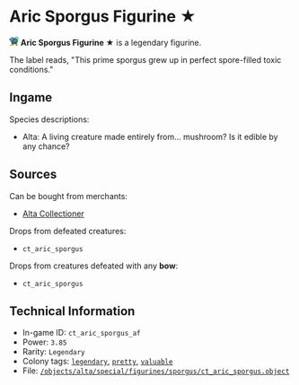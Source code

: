# Aric Sporgus Figurine ★

<img src="https://raw.githubusercontent.com/Ceterai/Enternia/main/objects/alta/special/figurines/sporgus/ct_aric_sporgus.png" alt="Aric Sporgus Figurine ★ icon" loading="lazy" height=16px width="auto" /> **Aric Sporgus Figurine ★** is a legendary figurine.

The label reads, "This prime sporgus grew up in perfect spore-filled toxic conditions."

## Ingame

Species descriptions:

- Alta: A living creature made entirely from... mushroom? Is it edible by any chance?

## Sources

Can be bought from merchants:

- [Alta Collectioner](https://ceterai.github.io/MyEnternia/Wiki/AltaCollectioner)

Drops from defeated creatures:

- `ct_aric_sporgus`

Drops from creatures defeated with any **bow**:

- `ct_aric_sporgus`

## Technical Information

- In-game ID: `ct_aric_sporgus_af`
- Power: `3.85`
- Rarity: `Legendary`
- Colony tags: [`legendary`](https://ceterai.github.io/MyEnternia/Wiki/Tags/Legendary), [`pretty`](https://ceterai.github.io/MyEnternia/Wiki/Tags/Pretty), [`valuable`](https://ceterai.github.io/MyEnternia/Wiki/Tags/Valuable)
- File: [`/objects/alta/special/figurines/sporgus/ct_aric_sporgus.object`](https://github.com/Ceterai/Enternia/blob/main/objects/alta/special/figurines/sporgus/ct_aric_sporgus.object)
